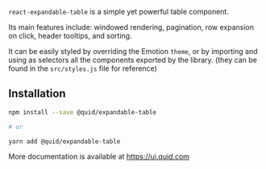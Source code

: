 `react-expandable-table` is a simple yet powerful table component.

Its main features include: windowed rendering, pagination, row expansion on click,
header tooltips, and sorting.

It can be easily styled by overriding the Emotion `theme`, or by importing
and using as selectors all the components exported by the library.
(they can be found in the `src/styles.js` file for reference)

## Installation

```bash
npm install --save @quid/expandable-table

# or

yarn add @quid/expandable-table
```

<!--
Preserve the text below to show the documentation URL on the npm page.
You can use the "NPM_ONLY> ... <NPM_ONLY" delimiter to hide any text
from the ui.quid.com documentation but keep it visible on the npm page.
-->

<!-- NPM_ONLY> -->

More documentation is available at https://ui.quid.com

<!-- <NPM_ONLY -->
